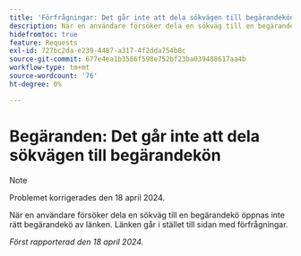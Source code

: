 ```yaml
---
title: 'Förfrågningar: Det går inte att dela sökvägen till begärandekön'
description: När en användare försöker dela en sökväg till en begärandekö öppnas inte rätt begärandekö av länken. Länken går i stället till sidan med förfrågningar.
hidefromtoc: true
feature: Requests
exl-id: 727bc2da-e239-4487-a317-4f2dda754b8c
source-git-commit: 677e4ea1b3586f598e752bf23ba039488617aa4b
workflow-type: tm+mt
source-wordcount: '76'
ht-degree: 0%

---
```


# Begäranden: Det går inte att dela sökvägen till begärandekön

>[!NOTE]
>
>Problemet korrigerades den 18 april 2024.

När en användare försöker dela en sökväg till en begärandekö öppnas inte rätt begärandekö av länken. Länken går i stället till sidan med förfrågningar.

_Först rapporterad den 18 april 2024._
